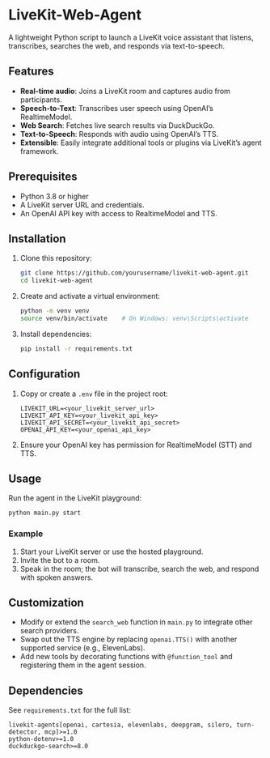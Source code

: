 # LiveKit-Web-Agent

A lightweight Python script to launch a LiveKit voice assistant that listens, transcribes, searches the web, and responds via text-to-speech.

## Features

* **Real-time audio**: Joins a LiveKit room and captures audio from participants.
* **Speech-to-Text**: Transcribes user speech using OpenAI’s RealtimeModel.
* **Web Search**: Fetches live search results via DuckDuckGo.
* **Text-to-Speech**: Responds with audio using OpenAI’s TTS.
* **Extensible**: Easily integrate additional tools or plugins via LiveKit’s agent framework.

## Prerequisites

* Python 3.8 or higher
* A LiveKit server URL and credentials.
* An OpenAI API key with access to RealtimeModel and TTS.

## Installation

1. Clone this repository:

   ```bash
   git clone https://github.com/yourusername/livekit-web-agent.git
   cd livekit-web-agent
   ```

2. Create and activate a virtual environment:

   ```bash
   python -m venv venv
   source venv/bin/activate    # On Windows: venv\Scripts\activate
   ```

3. Install dependencies:

   ```bash
   pip install -r requirements.txt
   ```

## Configuration

1. Copy or create a `.env` file in the project root:

   ```dotenv
   LIVEKIT_URL=<your_livekit_server_url>
   LIVEKIT_API_KEY=<your_livekit_api_key>
   LIVEKIT_API_SECRET=<your_livekit_api_secret>
   OPENAI_API_KEY=<your_openai_api_key>
   ```

2. Ensure your OpenAI key has permission for RealtimeModel (STT) and TTS.

## Usage

Run the agent in the LiveKit playground:

```bash
python main.py start
```

### Example

1. Start your LiveKit server or use the hosted playground.
2. Invite the bot to a room.
3. Speak in the room; the bot will transcribe, search the web, and respond with spoken answers.

## Customization

* Modify or extend the `search_web` function in `main.py` to integrate other search providers.
* Swap out the TTS engine by replacing `openai.TTS()` with another supported service (e.g., ElevenLabs).
* Add new tools by decorating functions with `@function_tool` and registering them in the agent session.

## Dependencies

See `requirements.txt` for the full list:

```
livekit-agents[openai, cartesia, elevenlabs, deepgram, silero, turn-detector, mcp]>=1.0
python-dotenv>=1.0
duckduckgo-search>=8.0
```

